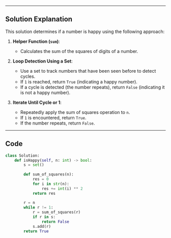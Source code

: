 
---

## Solution Explanation

This solution determines if a number is happy using the following approach:

1. **Helper Function (`sum`)**:
   - Calculates the sum of the squares of digits of a number.

2. **Loop Detection Using a Set**:
   - Use a set to track numbers that have been seen before to detect cycles.
   - If `1` is reached, return `True` (indicating a happy number).
   - If a cycle is detected (the number repeats), return `False` (indicating it is not a happy number).

3. **Iterate Until Cycle or 1**:
   - Repeatedly apply the sum of squares operation to `n`.
   - If `1` is encountered, return `True`.
   - If the number repeats, return `False`.

---

## Code

```python
class Solution:
    def isHappy(self, n: int) -> bool:
        s = set()
        
        def sum_of_squares(n):
            res = 0
            for i in str(n):
                res += int(i) ** 2
            return res
        
        r = n
        while r != 1:
            r = sum_of_squares(r)
            if r in s:
                return False
            s.add(r)
        return True
